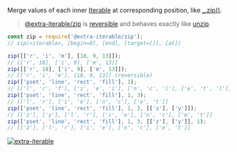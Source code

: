 Merge values of each inner [Iterable] at corresponding position, like [_.zip()].
> [@extra-iterable/zip] is [reversible] and behaves exactly like [unzip].

```javascript
const zip = require('@extra-iterable/zip');
// zip(<iterable>, [begin=0], [end], [target=[]], [at])

zip([['r', 'i', 'm'], [18, 9, 13]]);
// [['r', 18], ['i', 9], ['m', 13]]
zip([['r', 18], ['i', 9], ['m', 13]]);
// [['r', 'i', 'm'], [18, 9, 13]] (reversible)
zip(['pset', 'line', 'rect', 'fill'], 1);
// [['l', 'r', 'f'], ['i', 'e', 'i'], ['n', 'c', 'l'], ['e', 't', 'l']]
zip(['pset', 'line', 'rect', 'fill'], 1, 3);
// [['l', 'r'], ['i', 'e'], ['n', 'c'], ['e', 't']]
zip(['pset', 'line', 'rect', 'fill'], 1, 3, [['z'], ['y']]);
// [['z'], ['y'], ['l', 'r'], ['i', 'e'], ['n', 'c'], ['e', 't']]
zip(['pset', 'line', 'rect', 'fill'], 1, 3, [['z'], ['y']], 1);
// [['z'], ['l', 'r'], ['i', 'e'], ['n', 'c'], ['e', 't']]
```


[![extra-iterable](https://i.imgur.com/KR83Nzx.jpg)](https://www.npmjs.com/package/extra-iterable)

[Iterable]: https://developer.mozilla.org/en-US/docs/Web/JavaScript/Reference/Iteration_protocols
[_.zip()]: http://underscorejs.org/#zip
[@extra-iterable/zip]: https://www.npmjs.com/package/iterable-zip
[reversible]: https://en.wikipedia.org/wiki/Involution_(mathematics)
[unzip]: https://www.npmjs.com/package/iterable-unzip
